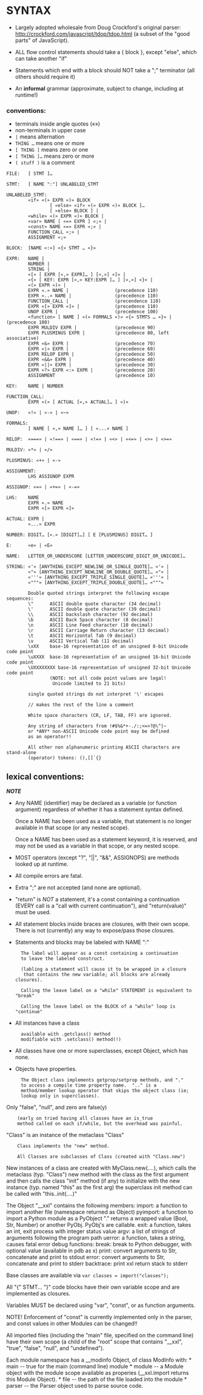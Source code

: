 # SYNTAX

* Largely adopted wholesale from Doug Crockford's original parser:
        http://crockford.com/javascript/tdop/tdop.html
        (a subset of the "good parts" of JavaScript).

* ALL flow control statements should take a { block },
        except "else", which can take another "if"

* Statements which end with a block should NOT take a ";" terminator
        (all others should require it)

* An **informal** grammar
        (approximate, subject to change, including at runtime!)

### conventions:

* terminals inside angle quotes («»)
* non-terminals in upper case
* `|` means alternation
* `THING …` means one or more
* `[ THING ]` means zero or one
* `[ THING ]…` means zero or more
* `( stuff )` is a comment

```
FILE:   [ STMT ]…

STMT:   [ NAME ":"] UNLABELED_STMT

UNLABELED_STMT:
        «if» «(» EXPR «)» BLOCK
                [ «else» «if» «(» EXPR «)» BLOCK ]…
                [ «else» BLOCK ] |
        «while» «(» EXPR «)» BLOCK |
        «var» NAME [ «=» EXPR ] «;» |
        «const» NAME «=» EXPR «;» |
        FUNCTION_CALL «;» |
        ASSIGNMENT «;»

BLOCK:  [NAME «:»] «{» STMT … «}»

EXPR:   NAME |
        NUMBER |
        STRING |
        «[» [ EXPR [«,» EXPR]… ] [«,»] «]» |
        «{» [ KEY: EXPR [«,» KEY:EXPR ]… ] [«,»] «}» |
        «(» EXPR «)» |
        EXPR «.» NAME |                 (precedence 110)
        EXPR «..» NAME |                (precedence 110)
        FUNCTION_CALL |                 (precendence 110)
        EXPR «[» EXPR «]» |             (precedence 110)
        UNOP EXPR |                     (precedence 100)
        «function» [ NAME ] «(» FORMALS «)» «{» STMTS … «}» | (precedence 100)
        EXPR MULDIV EXPR |              (precedence 90)
        EXPR PLUSMINUS EXPR |           (precedence 80, left associative)
        EXPR «&» EXPR |                 (precedence 70)
        EXPR «|» EXPR |                 (precedence 60)
        EXPR RELOP EXPR |               (precedence 50)
        EXPR «&&» EXPR |                (precedence 40)
        EXPR «||» EXPR |                (precedence 30)
        EXPR «?» EXPR «:» EXPR |        (precedence 20)
        ASSIGNMENT                      (precedence 10)

KEY:    NAME | NUMBER

FUNCTION_CALL:
        EXPR «(» [ ACTUAL [«,» ACTUAL]… ] «)»

UNOP:   «!» | «-» | «~»

FORMALS:
        [ NAME [ «,» NAME ]… ] [ «...» NAME ]

RELOP:  «===» | «!==» | «==» | «!=» | «<» | «<=» | «>» | «>=»

MULDIV: «*» | «/»

PLUSMINUS: «+» | «-»

ASSIGNMENT:
        LHS ASSIGNOP EXPR

ASSIGNOP: «=» | «+=» | «-=»

LHS:    NAME
        EXPR «.» NAME
        EXPR «[» EXPR «]»

ACTUAL: EXPR |
        «...» EXPR

NUMBER: DIGIT… [«.» [DIGIT]…] [ E [PLUSMINUS] DIGIT… ]

E:      «e» | «E»

NAME:   LETTER_OR_UNDERSCORE [LETTER_UNDERSCORE_DIGIT_OR_UNICODE]…

STRING: «'» [ANYTHING_EXCEPT_NEWLINE_OR_SINGLE_QUOTE]… «'» |
        «"» [ANYTHING_EXCEPT_NEWLINE_OR_DOUBLE_QUOTE]… «"» |
        «'''» [ANYTHING_EXCEPT_TRIPLE_SINGLE_QUOTE]… «'''» |
        «"""» [ANYTHING_EXCEPT_TRIPLE_DOUBLE_QUOTE]… «"""»

        Double quoted strings interpret the following escape sequences:
        \"      ASCII double quote character (34 decimal)
        \'      ASCII double quote character (39 decimal)
        \\      ASCII backslash character (92 decimal)
        \b      ASCII Back Space character (8 decimal)
        \n      ASCII Line Feed character (10 decimal)
        \r      ASCII Carriage Return character (13 decimal)
        \t      ASCII Horizontal Tab (9 decimal)
        \v      ASCII Vertical Tab (11 decimal)
        \xXX    base-16 representation of an unsigned 8-bit Unicode code point
        \uXXXX  base-16 representation of an unsigned 16-bit Unicode code point
        \UXXXXXXXX base-16 representation of unsigned 32-bit Unicode code point
                (NOTE: not all code point values are legal!
                 Unicode limited to 21 bits)

        single quoted strings do not interpret '\' escapes

        // makes the rest of the line a comment

        White space characters (CR, LF, TAB, FF) are ignored.

        Any string of characters from !#$%&*+-./:;<=>?@\^|~
        or *ANY* non-ASCII Unicode code point may be defined
        as an operator!!

        All other non alphanumeric printing ASCII characters are stand-alone
        (operator) tokens: (),[]`{}
```

## lexical conventions:

***NOTE***

* Any NAME (identifier) may be declared as a variable (or function argument)
   regardless of whether it has a statement syntax defined.

   Once a NAME has been used as a variable, that statement is no
   longer available in that scope (or any nested scope).

   Once a NAME has been used as a statement keyword, it is reserved,
   and may not be used as a variable in that scope, or any nested scope.

* MOST operators (except "?", "||", "&&", ASSIGNOPS)
        are methods looked up at runtime.

* All compile errors are fatal.

* Extra ";" are not accepted (and none are optional).

* "return" is *NOT* a statement, it's a const containing a
        continuation (EVERY call is a "call with current continuation"),
        and "return(value)" must be used.

* All statement blocks inside braces are closures, with their own scope.
        There is not (currently) any way to expose/pass those closures.

* Statements and blocks may be labeled with NAME ":"

        The label will appear as a const containing a continuation
        to leave the labeled construct.

        (labling a statement will cause it to be wrapped in a closure
         that contains the new variable; all blocks are already closures).

        Calling the leave label on a "while" STATEMENT is equivalent to "break"

        Calling the leave label on the BLOCK of a "while" loop is "continue"

* All instances have a class

        available with .getclass() method
        modifiable with .setclass() method(!)

* All classes have one or more superclasses, except Object, which has none.

* Objects have properties.

        The Object class implements getprop/setprop methods, and "."
        to access a compile time property name.  ".." is a
        method/member lookup operator that skips the object class (ie;
        lookup only in superclasses).

Only "false", "null", and zero are false(y)

        (early on tried having all classes have an is_true
        method called on each if/while, but the overhead was painful.

"Class" is an instance of the metaclass "Class"

        Class implements the "new" method.

        All Classes are subclasses of Class (created with "Class.new")

New instances of a class are created with MyClass.new(....),
        which calls the metaclass (typ. "Class") new method with the class
                as the first argument
        and then calls the class "init" method (if any) to initialize
                with the new instance (typ. named "this" as the first arg)
        the superclass init method can be called with "this..init(....)"

The Object "__xxl" contains the following members:
        import: a function to import another file (namespace returned as Object)
        pyimport: a function to import a Python module as a PyObject
                "." returns a wrapped value (Bool, Str, Number)
                or another PyObj.  PyObj's are callable.
        exit: a function, takes an int, exit process with integer status value
        argv: a list of strings of arguments following the program path
        uerror: a function, takes a string, causes fatal error
        debug functions:
                break: break to Python debugger, with optional value (available in pdb as x)
                print: convert arguments to Str, concatenate and print to stdout
                error: convert arguments to Str, concatenate and print to stderr
                backtrace: print xxl return stack to stderr

Base classes are available via `var classes = import("classes");`

All "{" STMT... "}" code blocks have their own variable scope
        and are implemented as closures.

Variables MUST be declared using "var", "const", or as function arguments.

NOTE! Enforcement of "const" is currently implemented only in the parser,
        and const values in other Modules can be changed!!

All imported files (including the "main" file, specified on the command line)
	have their own scope (a child of the "root" scope that contains
	"__xxl", "true", "false", "null", and "undefined").

Each module namespace has a __modinfo Object, of class ModInfo with:
	* main -- true for the main (command line) module
	* module -- a Module object with the module scope available as properies
		(__xxl.import returns this Module Object).
	* file -- the path of the file loaded into the module
	* parser -- the Parser object used to parse source code.
